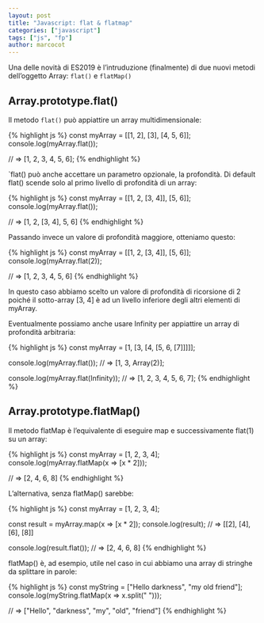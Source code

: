 ```yaml
---
layout: post
title: "Javascript: flat & flatmap"
categories: ["javascript"]
tags: ["js", "fp"]
author: marcocot
---
```


Una delle novità di ES2019 è l’intruduzione (finalmente) di due nuovi metodi dell’oggetto Array: `flat()` e `flatMap()`

## Array.prototype.flat()

Il metodo `flat()` può appiattire un array multidimensionale:

{% highlight js %}
const myArray = [[1, 2], [3], [4, 5, 6]];
console.log(myArray.flat());

// => [1, 2, 3, 4, 5, 6];
{% endhighlight %}

`flat() può anche accettare un parametro opzionale, la profondità. Di default flat() scende solo al primo livello di profondità di un array:

{% highlight js %}
const myArray = [[1, 2, [3, 4]], [5, 6]];
console.log(myArray.flat());

// => [1, 2, [3, 4], 5, 6]
{% endhighlight %}

Passando invece un valore di profondità maggiore, otteniamo questo:

{% highlight js %}
const myArray = [[1, 2, [3, 4]], [5, 6]];
console.log(myArray.flat(2));

// => [1, 2, 3, 4, 5, 6]
{% endhighlight %}

In questo caso abbiamo scelto un valore di profondità di ricorsione di 2 poiché il sotto-array [3, 4] è ad un livello inferiore degli altri elementi di myArray.

Eventualmente possiamo anche usare Infinity per appiattire un array di profondità arbitraria:

{% highlight js %}
const myArray = [1, [3, [4, [5, 6, [7]]]]];

console.log(myArray.flat());
// => [1, 3, Array(2)];

console.log(myArray.flat(Infinity));
// => [1, 2, 3, 4, 5, 6, 7];
{% endhighlight %}

## Array.prototype.flatMap()

Il metodo flatMap è l’equivalente di eseguire map e successivamente flat(1) su un array:

{% highlight js %}
const myArray = [1, 2, 3, 4];
console.log(myArray.flatMap(x => [x * 2]));

// => [2, 4, 6, 8]
{% endhighlight %}

L’alternativa, senza flatMap() sarebbe:

{% highlight js %}
const myArray = [1, 2, 3, 4];

const result = myArray.map(x => [x * 2]);
console.log(result);
// => [[2], [4], [6], [8]]

console.log(result.flat());
// =>  [2, 4, 6, 8]
{% endhighlight %}

flatMap() è, ad esempio, utile nel caso in cui abbiamo una array di stringhe da splittare in parole:

{% highlight js %}
const myString = ["Hello darkness", "my old friend"];
console.log(myString.flatMap(x => x.split(" ")));

// => ["Hello", "darkness", "my", "old", "friend"]
{% endhighlight %}
